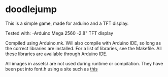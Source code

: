 # doodlejump
This is a simple game, made for arduino and a TFT display. 

Tested with:
-Arduino Mega 2560
-2.8" TFT display

Compiled using Arduino.mk. Will also compile with Arduino IDE, so long as the correct libraries are installed.
For a list of libraries, see the Makefile. All these libraries are available through Arduino IDE.

All images in assets/ are not used during runtime or compilation. They have been put into font.h using a site such as [this](https://manytools.org/hacker-tools/image-to-byte-array/)
